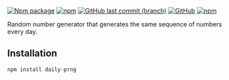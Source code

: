 [![Npm package](https://img.shields.io/npm/v/daily-prng.svg)](https://www.npmjs.com/package/daily-prng)
[![npm](https://img.shields.io/npm/dw/daily-prng)](https://www.npmjs.com/package/daily-prng)
[![GitHub last commit (branch)](https://img.shields.io/github/last-commit/ferdodo/daily-prng/master)](https://github.com/ferdodo/daily-prng)
[![GitHub](https://img.shields.io/github/license/ferdodo/daily-prng)](https://github.com/ferdodo/daily-prng)
[![npm](https://img.shields.io/badge/documentation-blue)](https://ferdodo.github.io/daily-prng/)

Random number generator that generates the same sequence of numbers every day.

## Installation

```bash
npm install daily-prng
```
